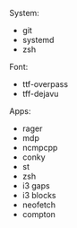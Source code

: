 System:

 - git
 - systemd
 - zsh

Font:

- ttf-overpass
- tff-dejavu


Apps:

 - rager
 - mdp
 - ncmpcpp
 - conky
 - st
 - zsh
 - i3 gaps
 - i3 blocks
 - neofetch
 - compton
